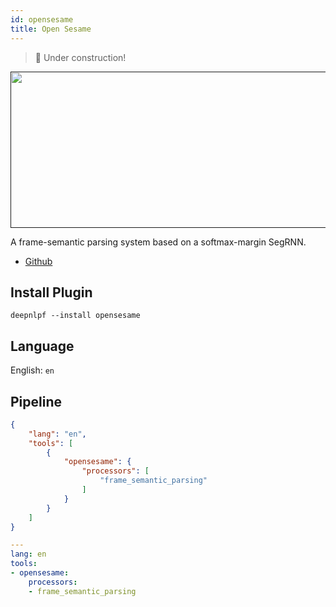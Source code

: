 ```yaml
---
id: opensesame
title: Open Sesame
---
```

> 🚧 Under construction!

<a href="" target="_blank">
    <img src="https://raw.githubusercontent.com/swabhs/open-sesame/master/fig/fsp-example.png" data-canonical-src="" width="700" height="250" />
</a>

A frame-semantic parsing system based on a softmax-margin SegRNN.

- [Github](https://github.com/swabhs/open-sesame)


## Install Plugin
```shell
deepnlpf --install opensesame
```

## Language

English: ```en``` <br/>

## Pipeline
<!--DOCUSAURUS_CODE_TABS-->

<!--Json--> 
```json
{
    "lang": "en",
    "tools": [
        {
            "opensesame": {
                "processors": [
                    "frame_semantic_parsing"
                ]
            }
        }
    ]
}
```

<!--yaml-->
```yaml
---
lang: en
tools:
- opensesame:
    processors:
    - frame_semantic_parsing
```

<!--END_DOCUSAURUS_CODE_TABS-->